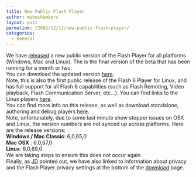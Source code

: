 ```yaml
---
title: New Public Flash Player
author: mikechambers
layout: post
permalink: /2002/12/12/new-public-flash-player/
categories:
  - General
---
```



We have [released][1] a new public version of the Flash Player for all platforms (Windows, Mac and Linux). The is the final version of the beta that has been running for a month or two.  
You can download the updated version [here][1].  
Note, this is also the first public release of the Flash 6 Player for Linux, and has full support for all Flash 6 capabilities (such as Flash Remoting, Video playback, Flash Communication Server, etc&#8230;). You can find links to the Linux players [here][2].  
You can find more info on this release, as well as download standalone, authoring and debug players [here][3].  
Note, unfortunately, due to some last minute show stopper issues on OSX and Linux, the version numbers are not synced up across platforms. Here are the release versions:  
**Windows / Mac Classic**: 6,0,65,0  
**Mac OSX** : 6,0,67,0  
**Linux**: 6,0,69,0  
We are taking steps to ensure this does not occur again.  
Finally, as [JD][4] pointed out, we have also linked to information about privacy and the Flash Player privacy settings at the bottom of the [download][1] page.

 [1]: http://www.macromedia.com/shockwave/download/download.cgi?P1_Prod_Version=ShockwaveFlash&P5_Language=English
 [2]: http://www.macromedia.com/shockwave/download/alternates/
 [3]: http://www.macromedia.com/support/flash/ts/documents/flashplayer_r40.htm
 [4]: http://jdmx.blogspot.com/2002_12_08_jdmx_archive.html#85908952